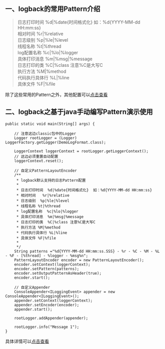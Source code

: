 
## 一、logback的常用Pattern介绍

>日志打印时间  %d|%date{时间格式化}  如：%d{YYYY-MM-dd HH:mm:ss}  
 相对时间   %r|%relative  
 日志级别  %p|%le|%level  
 线程名称 %t|%thread  
 log配置名称  %c|%lo|%logger  
 具体打印消息  %m|%msg|%message  
 日志打印的类  %C|%class 注意%C是大写C  
 执行方法 %M|%method  
 代码执行具体行 %L|%line  
 具体文件 %F|%file  

除了这些常用的Pattern之外，其他配置可以[点击查看](https://github.com/qos-ch/logback/blob/master/logback-classic/src/main/java/ch/qos/logback/classic/PatternLayout.java)

## 二、logback之基于java手动编写Pattern演示使用

```
public static void main(String[] args) {
		
	// 注意这边classic包中的Logger
	Logger rootLogger = (Logger) LoggerFactory.getLogger(DemoLogFormat.class);

	LoggerContext loggerContext = rootLogger.getLoggerContext();
	// 这边必须重置自动配置
	loggerContext.reset();
	
	// 自定义PatternLayoutEncoder
	/**
	 * logback默认支持的日志Pattern配置
	 * 
	 * 日志打印时间  %d|%date{时间格式化}  如：%d{YYYY-MM-dd HH:mm:ss}
	 * 相对时间   %r|%relative 
	 * 日志级别  %p|%le|%level
	 * 线程名称 %t|%thread
	 * log配置名称  %c|%lo|%logger
	 * 具体打印消息  %m|%msg|%message
	 * 日志打印的类  %C|%class 注意%C是大写C
	 * 执行方法 %M|%method
	 * 代码执行具体行 %L|%line
	 * 具体文件 %F|%file
	 * 
	 */
	String patterns ="%d{YYYY-MM-dd HH:mm:ss.SSS} - %r - %C - %M - %L - %F - [%thread] - %logger - %msg%n";
	PatternLayoutEncoder encoder = new PatternLayoutEncoder();
	encoder.setContext(loggerContext);
	encoder.setPattern(patterns);
	encoder.setOutputPatternAsHeader(true);
	encoder.start();
	
	// 自定义Appender
	ConsoleAppender<ILoggingEvent> appender = new ConsoleAppender<ILoggingEvent>();
	appender.setContext(loggerContext);
	appender.setEncoder(encoder);
	appender.start();

	rootLogger.addAppender(appender);

	rootLogger.info("Message 1");
}

```

具体详情可以[点击查看](https://github.com/zhiliao666/java-log/blob/master/zhiliao-logback/src/main/java/com/zhiliao/demo/DemoLogPattern.java)


